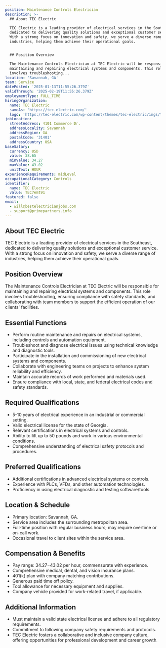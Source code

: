 ```yaml
---
position: Maintenance Controls Electrician
description: >-
  ## About TEC Electric

  TEC Electric is a leading provider of electrical services in the Southeast,
  dedicated to delivering quality solutions and exceptional customer service.
  With a strong focus on innovation and safety, we serve a diverse range of
  industries, helping them achieve their operational goals.


  ## Position Overview

  The Maintenance Controls Electrician at TEC Electric will be responsible for
  maintaining and repairing electrical systems and components. This role
  involves troubleshooting...
location: 'Savannah, GA'
team: Service
datePosted: '2025-01-13T11:55:26.379Z'
validThrough: '2025-02-19T11:55:26.379Z'
employmentType: FULL_TIME
hiringOrganization:
  name: TEC Electric
  sameAs: 'https://tec-electric.com/'
  logo: 'https://tec-electric.com/wp-content/themes/tec-electric/imgs/tec-logo.png'
jobLocation:
  streetAddress: 4101 Commerce Dr.
  addressLocality: Savannah
  addressRegion: GA
  postalCode: '31401'
  addressCountry: USA
baseSalary:
  currency: USD
  value: 38.65
  minValue: 34.27
  maxValue: 43.02
  unitText: HOUR
experienceRequirements: midLevel
occupationalCategory: Controls
identifier:
  name: TEC Electric
  value: TEC7emt91
featured: false
email:
  - will@bestelectricianjobs.com
  - support@primepartners.info
---
```




## About TEC Electric
TEC Electric is a leading provider of electrical services in the Southeast, dedicated to delivering quality solutions and exceptional customer service. With a strong focus on innovation and safety, we serve a diverse range of industries, helping them achieve their operational goals.

## Position Overview
The Maintenance Controls Electrician at TEC Electric will be responsible for maintaining and repairing electrical systems and components. This role involves troubleshooting, ensuring compliance with safety standards, and collaborating with team members to support the efficient operation of our clients' facilities.

## Essential Functions
- Perform routine maintenance and repairs on electrical systems, including controls and automation equipment.
- Troubleshoot and diagnose electrical issues using technical knowledge and diagnostic tools.
- Participate in the installation and commissioning of new electrical systems and components.
- Collaborate with engineering teams on projects to enhance system reliability and efficiency.
- Maintain accurate records of work performed and materials used.
- Ensure compliance with local, state, and federal electrical codes and safety standards.

## Required Qualifications
- 5-10 years of electrical experience in an industrial or commercial setting.
- Valid electrical license for the state of Georgia.
- Relevant certifications in electrical systems and controls.
- Ability to lift up to 50 pounds and work in various environmental conditions.
- Comprehensive understanding of electrical safety protocols and procedures.

## Preferred Qualifications
- Additional certifications in advanced electrical systems or controls.
- Experience with PLCs, VFDs, and other automation technologies.
- Proficiency in using electrical diagnostic and testing software/tools.

## Location & Schedule
- Primary location: Savannah, GA.
- Service area includes the surrounding metropolitan area.
- Full-time position with regular business hours; may require overtime or on-call work.
- Occasional travel to client sites within the service area.

## Compensation & Benefits
- Pay range: $34.27-$43.02 per hour, commensurate with experience.
- Comprehensive medical, dental, and vision insurance plans.
- 401(k) plan with company matching contributions.
- Generous paid time off policy.
- Tool allowance for necessary equipment and supplies.
- Company vehicle provided for work-related travel, if applicable.

## Additional Information
- Must maintain a valid state electrical license and adhere to all regulatory requirements.
- Commitment to following company safety requirements and protocols.
- TEC Electric fosters a collaborative and inclusive company culture, offering opportunities for professional development and career growth.
